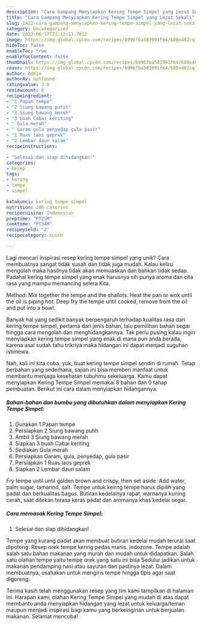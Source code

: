 ```yaml
---
description: "Cara Gampang Menyiapkan Kering Tempe Simpel yang Lezat Sekali"
title: "Cara Gampang Menyiapkan Kering Tempe Simpel yang Lezat Sekali"
slug: 1422-cara-gampang-menyiapkan-kering-tempe-simpel-yang-lezat-sekali
category: Uncategorized
date: 2022-06-17T21:12:11.781Z
image: https://img-global.cpcdn.com/recipes/b996fba583991f64/680x482cq70/kering-tempe-simpel-foto-resep-utama.jpg
hideToc: false
enableToc: true
enableTocContent: false
thumbnail: https://img-global.cpcdn.com/recipes/b996fba583991f64/680x482cq70/kering-tempe-simpel-foto-resep-utama.jpg
cover: https://img-global.cpcdn.com/recipes/b996fba583991f64/680x482cq70/kering-tempe-simpel-foto-resep-utama.jpg
author: Admin
authorAv: notfound
ratingvalue: 3.8
reviewcount: 8
recipeingredient:
- "1 Papan tempe"
- "2 Siung bawang putih"
- "3 Siung bawang merah"
- "3 buah Cabai keriting"
- " Gula merah"
- " Garam gula penyedap gula pasir"
- "1 Ruas laos geprek"
- "2 Lembar daun salam"
recipeinstructions:

- "Selesai dan siap dihidangkan!"
categories:
- Resep
tags:
- kering
- tempe
- simpel

katakunci: kering tempe simpel 
nutrition: 206 calories
recipecuisine: Indonesian
preptime: "PT25M"
cooktime: "PT34M"
recipeyield: "2"
recipecategory: Lunch

---
```





Lagi mencari inspirasi resep kering tempe simpel yang unik? Cara membuatnya sangat tidak susah dan tidak juga mudah. Kalau keliru mengolah maka hasilnya tidak akan memuaskan dan bahkan tidak sedap. Padahal kering tempe simpel yang enak harusnya sih punya aroma dan cita rasa yang mampu memancing selera Kita.





Method: Mix together the tempe and the shallots. Heat the pan or wok until the oil is piping hot. Deep fry the tempe until cooked, remove from the oil and put into a bowl.

Banyak hal yang sedikit banyak berpengaruh terhadap kualitas rasa dari kering tempe simpel, pertama dari jenis bahan, lalu pemilihan bahan segar hingga cara mengolah dan menghidangkannya. Tak perlu pusing kalau ingin menyiapkan kering tempe simpel yang enak di mana pun anda berada, karena asal sudah tahu triknya maka hidangan ini dapat menjadi suguhan istimewa.






Nah, kali ini kita coba, yuk, buat kering tempe simpel sendiri di rumah. Tetap berbahan yang sederhana, sajian ini bisa memberi manfaat untuk membantu menjaga kesehatan tubuhmu sekeluarga. Kamu dapat menyiapkan Kering Tempe Simpel memakai 8 bahan dan 0 tahap pembuatan. Berikut ini cara dalam menyiapkan hidangannya.

<!--inarticleads1-->

##### Bahan-bahan dan bumbu yang dibutuhkan dalam menyiapkan Kering Tempe Simpel:

1. Gunakan 1 Papan tempe
1. Persiapkan 2 Siung bawang putih
1. Ambil 3 Siung bawang merah
1. Siapkan 3 buah Cabai keriting
1. Sediakan  Gula merah
1. Persiapkan  Garam, gula, penyedap, gula pasir
1. Persiapkan 1 Ruas laos geprek
1. Siapkan 2 Lembar daun salam


Fry tempe until until golden brown and crispy, then set aside. Add water, palm sugar, tamarind, salt. Tempe untuk keirng tempe harus dipilih yang padat dan berkualitas bagus. Butiran kedelainya rapat, warnanya kuning cerah, saat ditekan terasa keras padat dan aromanya khas kedelai segar. 

<!--inarticleads2-->

##### Cara memasak Kering Tempe Simpel:


1. Selesai dan siap dihidangkan!

Tempe yang kurang padat akan membuat butiran kedelai mudah terurai saat dipotong. Resep orek tempe kering pedas manis. indozone. Tempe adalah salah satu bahan makanan yang murah dan mudah untuk didapatkan. Salah satu olahan tempe yaitu tempe orek yang satu ini bisa Sedulur jadikan untuk makanan pendamping nasi atau sayuran dan pastinya lezat. Dalam membuatnya, usahakan untuk mengiris tempe hingga tipis agar saat digoreng. 

Terima kasih telah menggunakan resep yang tim kami tampilkan di halaman ini. Harapan kami, olahan Kering Tempe Simpel yang mudah di atas dapat membantu anda menyiapkan hidangan yang lezat untuk keluarga/teman maupun menjadi inspirasi bagi kamu yang berkeinginan untuk berjualan makanan. Selamat mencoba!
